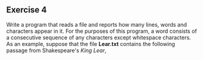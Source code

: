 Exercise 4
---------- 

Write a program that reads a file and reports how many lines, words and characters appear in it. For the purposes of this program, a word consists of a consecutive sequence of any characters except whitespace characters. As an example, suppose that the file **Lear.txt** contains the following passage from Shakespeare's *King Lear*, 

<pre>

</pre>
